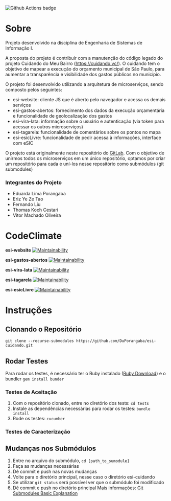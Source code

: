 ![Github Actions badge](https://github.com/DuPorangaba/esi-cuidando/actions/workflows/ruby.yml/badge.svg)

# Sobre
Projeto desenvolvido na disciplina de Engenharia de Sistemas de Informação I. 

A proposta do projeto é contribuir com a manutenção do código legado do projeto Cuidando do Meu Bairro (https://cuidando.vc/). 
O cuidando tem o objetivo de mapear a execução do orçamento municipal de São Paulo, para aumentar a transparência e visibilidade dos gastos públicos no município. 

O projeto foi desenvolvido utilizando a arquitetura de microserviços, sendo composto pelos seguintes:
- esi-website: cliente JS que é aberto pelo navegador e acessa os demais serviços
- esi-gastos-abertos: fornecimento dos dados da execução orçamentária e funcionalidade de geolocalização dos gastos
- esi-vira-lata: informação sobre o usuário e autenticação (via token para acessar os outros microserviços)
- esi-tagarela: funcionalidade de comentários sobre os pontos no mapa
- esi-esicLivre: funcionalidade de pedir acessa à informações, interface com eSIC

O projeto está originalmente neste repositório do [GitLab](https://gitlab.com/cuidandodomeubairro). 
Com o objetivo de unirmos todos os microserviços em um único repositório, optamos por criar um repositório para cada e uní-los nesse repositório como submódulos (git submodules)

### Integrantes do Projeto
- Eduarda Lima Porangaba
- Eriz Ye Ze Tao
- Fernando Liu
- Thomas Koch Cestari
- Vitor Machado Oliveira

# CodeClimate
**esi-website** [![Maintainability](https://api.codeclimate.com/v1/badges/61c313545307b69a204e/maintainability)](https://codeclimate.com/github/DuPorangaba/esi-website/maintainability) 

**esi-gastos-abertos** [![Maintainability](https://api.codeclimate.com/v1/badges/6420abd78c86c396192c/maintainability)](https://codeclimate.com/github/DuPorangaba/esi-gastos-abertos/maintainability)

**esi-vira-lata** [![Maintainability](https://api.codeclimate.com/v1/badges/43f2e1c9caf3cceb2e8a/maintainability)](https://codeclimate.com/github/DuPorangaba/esi-viralata/maintainability)

**esi-tagarela** [![Maintainability](https://api.codeclimate.com/v1/badges/40d0692d3126172db025/maintainability)](https://codeclimate.com/github/DuPorangaba/esi-tagarela/maintainability)

**esi-esicLivre** [![Maintainability](https://api.codeclimate.com/v1/badges/09d66297e36628b90633/maintainability)](https://codeclimate.com/github/DuPorangaba/esi-esicLivre/maintainability)

# Instruções

## Clonando o Repositório
```
git clone --recurse-submodules https://github.com/DuPorangaba/esi-cuidando.git
```

## Rodar Testes
Para rodar os testes, é necessário ter o Ruby instalado ([Ruby Download](https://www.ruby-lang.org/en/documentation/installation/)) e o bundler `gem install bunder`

### Testes de Aceitação
1. Com o repositório clonado, entre no diretório dos tests: `cd tests`
2. Instale as dependências necessárias para rodar os testes: `bundle install`
3. Rode os testes: `cucumber`

### Testes de Caracterização

## Mudanças nos Submódulos
1. Entre no arquivo do submódulo, `cd [path_to_sumodule]`
2. Faça as mudanças necessárias
3. Dê commit e push nas novas mudanças
4. Volte para o diretório principal, nesse caso o diretório esi-cuidando
5. Se utilizar `git status` será possível ver que o submódulo foi modificado
6. Dê commit e push no diretório principal
Mais informações: [Git Submodules Basic Explanation](https://gist.github.com/gitaarik/8735255)
